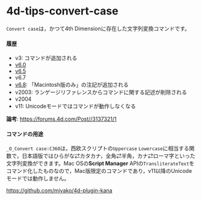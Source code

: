 # 4d-tips-convert-case

`Convert case`は，かつて4th Dimensionに存在した文字列変換コマンドです。

#### 履歴

* v3: コマンドが追加される
* [v6.0](https://github.com/4D-JP/4d-tips-convert-case/files/8684081/Convert.case-6.0.pdf)
* [v6.5](https://github.com/4D-JP/4d-tips-convert-case/files/8684044/Convert.case-6.5.pdf)
* v6.7
* [v6.8](https://github.com/4D-JP/4d-tips-convert-case/files/8684041/Convert.case-6.8.pdf): 「Macintosh版のみ」の注記が追加される
* v2003: ランゲージリファレンスからコマンドに関する記述が削除される
* v2004
* v11: Unicodeモードではコマンドが動作しなくなる

**論考**: https://forums.4d.com/Post//3137321/1

#### コマンドの用途

`_O_Convert case:C360`は，西欧スクリプトの`Uppercase` `Lowercase`に相当する関数で，日本語版ではひらがな⇄カタカナ，全角⇄半角，カナ⇄ローマ字といった文字列変換ができます。Mac OSの**Script Manager** APIの`TransliterateText`をコマンド化したものなので，Mac版限定のコマンドであり，v11以降のUnicodeモードでは動作しません。

https://github.com/miyako/4d-plugin-kana
